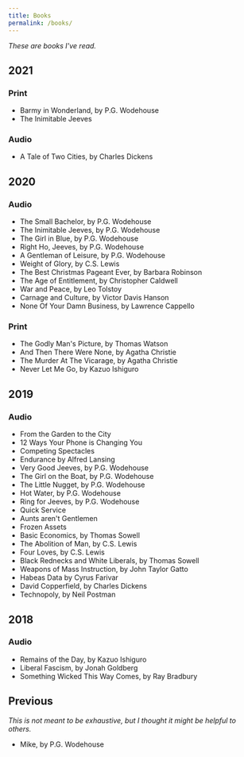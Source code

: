 ```yaml
---
title: Books
permalink: /books/
---
```


*These are books I've read.*

## 2021

### Print

* Barmy in Wonderland, by P.G. Wodehouse
* The Inimitable Jeeves

### Audio

* A Tale of Two Cities, by Charles Dickens

## 2020

### Audio

* The Small Bachelor, by P.G. Wodehouse
* The Inimitable Jeeves, by P.G. Wodehouse
* The Girl in Blue, by P.G. Wodehouse
* Right Ho, Jeeves, by P.G. Wodehouse
* A Gentleman of Leisure, by P.G. Wodehouse
* Weight of Glory, by C.S. Lewis
* The Best Christmas Pageant Ever, by Barbara Robinson
* The Age of Entitlement, by Christopher Caldwell
* War and Peace, by Leo Tolstoy
* Carnage and Culture, by Victor Davis Hanson
* None Of Your Damn Business, by Lawrence Cappello

### Print

* The Godly Man's Picture, by Thomas Watson
* And Then There Were None, by Agatha Christie
* The Murder At The Vicarage, by Agatha Christie
* Never Let Me Go, by Kazuo Ishiguro

## 2019

### Audio

* From the Garden to the City
* 12 Ways Your Phone is Changing You
* Competing Spectacles
* Endurance by Alfred Lansing
* Very Good Jeeves, by P.G. Wodehouse
* The Girl on the Boat, by P.G. Wodehouse
* The Little Nugget, by P.G. Wodehouse
* Hot Water, by P.G. Wodehouse
* Ring for Jeeves, by P.G. Wodehouse
* Quick Service
* Aunts aren't Gentlemen
* Frozen Assets
* Basic Economics, by Thomas Sowell
* The Abolition of Man, by C.S. Lewis
* Four Loves, by C.S. Lewis
* Black Rednecks and White Liberals, by Thomas Sowell
* Weapons of Mass Instruction, by John Taylor Gatto
* Habeas Data by Cyrus Farivar
* David Copperfield, by Charles Dickens
* Technopoly, by Neil Postman

## 2018

### Audio

* Remains of the Day, by Kazuo Ishiguro
* Liberal Fascism, by Jonah Goldberg
* Something Wicked This Way Comes, by Ray Bradbury

## Previous

*This is not meant to be exhaustive, but I thought it might be helpful to others.*

* Mike, by P.G. Wodehouse